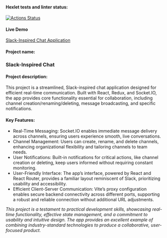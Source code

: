 #### Hexlet tests and linter status:
[![Actions Status](https://github.com/tdd3vlp/frontend-project-12/actions/workflows/hexlet-check.yml/badge.svg)](https://github.com/tdd3vlp/frontend-project-12/actions)

#### Live Demo
[Slack-Inspired Chat Application](https://slack-7iik.onrender.com)

#### Project name:
### Slack-Inspired Chat

#### Project description:

This project is a streamlined, Slack-inspired chat application designed for efficient real-time communication. Built with React, Redux, and Socket.IO, the app provides core functionality essential for collaboration, including channel creation/renaming/deleting, message broadcasting, and specific notifications.

#### Key Features:

- Real-Time Messaging: Socket.IO enables immediate message delivery across channels, ensuring users experience smooth, live conversations.
- Channel Management: Users can create, rename, and delete channels, enhancing organizational flexibility and tailoring channels to team needs.
- User Notifications: Built-in notifications for critical actions, like channel creation or deleting, keep users informed without requiring constant monitoring.
- User-Friendly Interface: The app’s interface, powered by React and React Router, provides a familiar layout reminiscent of Slack, prioritizing usability and accessibility.
- Efficient Client-Server Communication: Vite’s proxy configuration enables secure backend connectivity across different ports, supporting a robust and reliable connection without additional URL adjustments.

*This project is a testament to practical development skills, showcasing real-time functionality, effective state management, and a commitment to usability and intuitive design. The app provides an excellent example of combining industry-standard technologies to produce a collaborative, user-focused product.*
